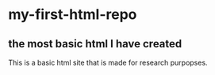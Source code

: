 # my-first-html-repo

## the most basic html I have created

This is a basic html site that is made for research purpopses. 
